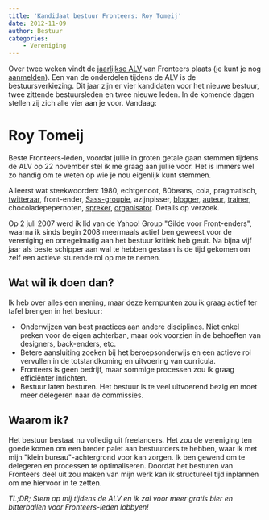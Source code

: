 ```yaml
---
title: 'Kandidaat bestuur Fronteers: Roy Tomeij'
date: 2012-11-09
author: Bestuur
categories:
    - Vereniging
---
```


Over twee weken vindt de [jaarlijkse ALV](/blog/2012/10/kom-naar-de-algemene-ledenvergadering-2012) van Fronteers plaats (je kunt je nog [aanmelden](/vereniging/bestuur#formulier-1)). Een van de onderdelen tijdens de ALV is de bestuursverkiezing. Dit jaar zijn er vier kandidaten voor het nieuwe bestuur, twee zittende bestuursleden en twee nieuwe leden. In de komende dagen stellen zij zich alle vier aan je voor. Vandaag:

# Roy Tomeij

Beste Fronteers-leden, voordat jullie in groten getale gaan stemmen tijdens de ALV op 22 november stel ik me graag aan jullie voor. Het is immers wel zo handig om te weten op wie je nou eigenlijk kunt stemmen.

Alleerst wat steekwoorden: 1980, echtgenoot, 80beans, cola, pragmatisch, [twitteraar](https://twitter.com/roy), front-ender, [Sass-groupie](http://thesassway.com/roy-tomeij), azijnpisser, [blogger](http://roytomeij.com/), [auteur](http://modular-frontend.com/), [trainer](/workshops/screw-css-roy-tomeij), chocoladepepernoten, [spreker](http://lanyrd.com/profile/roy/), [organisator](http://amsrb.org/). Details op verzoek.

Op 2 juli 2007 werd ik lid van de Yahoo! Group "Gilde voor Front-enders", waarna ik sinds begin 2008 meermaals actief ben geweest voor de vereniging en onregelmatig aan het bestuur kritiek heb geuit. Na bijna vijf jaar als beste schipper aan wal te hebben gestaan is de tijd gekomen om zelf een actieve sturende rol op me te nemen.

## Wat wil ik doen dan?

Ik heb over alles een mening, maar deze kernpunten zou ik graag actief ter tafel brengen in het bestuur:

-   Onderwijzen van best practices aan andere disciplines. Niet enkel preken voor de eigen achterban, maar ook voorzien in de behoeften van designers, back-enders, etc.
-   Betere aansluiting zoeken bij het beroepsonderwijs en een actieve rol vervullen in de totstandkoming en uitvoering van curricula.
-   Fronteers is geen bedrijf, maar sommige processen zou ik graag efficiënter inrichten.
-   Bestuur laten besturen. Het bestuur is te veel uitvoerend bezig en moet meer delegeren naar de commissies.

## Waarom ik?

Het bestuur bestaat nu volledig uit freelancers. Het zou de vereniging ten goede komen om een breder palet aan bestuurders te hebben, waar ik met mijn "klein bureau"-achtergrond voor kan zorgen. Ik ben gewend om te delegeren en processen te optimaliseren. Doordat het besturen van Fronteers deel uit zou maken van mijn werk kan ik structureel tijd inplannen om me hiervoor in te zetten.

_TL;DR; Stem op mij tijdens de ALV en ik zal voor meer gratis bier en bitterballen voor Fronteers-leden lobbyen!_

